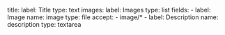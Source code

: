 title:
  label: Title
  type: text
images:
  label: Images
  type: list
  fields:
    - label: Image
      name: image
      type: file
      accept:
        - image/*
    - label: Description
      name: description
      type: textarea